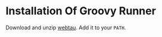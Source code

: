 # Installation Of Groovy Runner 

Download and unzip [webtau](https://repo.maven.apache.org/maven2/com/twosigma/webtau/webtau-dist/${project.version}/webtau-dist-${project.version}-webtau.zip). 
Add it to your `PATH`.
